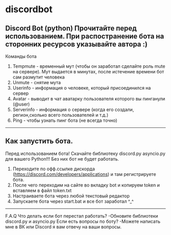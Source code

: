 # discordbot
Discord Bot (python)
Прочитайте перед использованием.
При распостранение бота на сторонних ресурсов указывайте автора :)
--------------------------------------------------------------------
Команды бота 
1. Tempmute - временный мут (чтобы он заработал сделайте роль mute на сервере). Мут выдается в минутах, после истечение времени бот сам размутит человека
2. Unmute - снятие мута
3. Userinfo - информация о человеке, который присоединился на сервер
4. Avatar - выводит в чат аватарку пользователя которого вы пинганули (@user) 
5. Serverinfo - информация о сервере (когда его создали, регион,сколько всего пользователей и т.д.)
6. Ping - чтобы узнать пинг бота (не всегда точно)
--------------------------------------------------------------------
Как запустить бота.
--------------------------------------------------------------------
Перед использованием бота! Скачайте библиотеку discord.py asyncio.py для вашего Python!!! Без них бот не будет работать.
1. Переходите по офф.ссылке дискорда (https://discord.com/developers/applications) и там регистрируете бота.
2. После чего переходим на сайте во вкладку bot и копируем token и вставляем в файл token.txt 
3. Настраиваете бота через любой текстовый редактор
4. Запускаете бота через start.bat и все бот заработал ^_^
--------------------------------------------------------------------
F.A.Q
Что делать если бот перестал работать?
-Обновите библиотеки discord.py и asyncio.py
Если есть вопросы по боту?
-Можете написать мне в ВК или Discord я вам отвечу на ваши вопросы.
